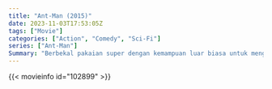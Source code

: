 ```yaml
---
title: "Ant-Man (2015)"
date: 2023-11-03T17:53:05Z
tags: ["Movie"]
categories: ["Action", "Comedy", "Sci-Fi"]
series: ["Ant-Man"]
Summary: "Berbekal pakaian super dengan kemampuan luar biasa untuk mengecil namun bertambah kuat, pencuri kucing Scott Lang harus merangkul pahlawan batinnya dan membantu mentornya, Dr. Hank Pym, melaksanakan rencana yang akan menyelamatkan dunia."
---
```


<mux-player stream-type="on-demand"
src="https://kp3d-my.sharepoint.com/personal/ryoo_kp3d_onmicrosoft_com/_layouts/15/download.aspx?share=EWX_n-gGdfBPnMnFbzvqZTcB-6KwAo0R8XZYT6BP8tO_zQ" prefer-playback="mse" controls>

</mux-player>


{{< movieinfo id="102899" >}}

<script src="https://cdn.jsdelivr.net/npm/@mux/mux-player"></script>

 <script type="application/ld+json ">
{
"@context": "https://schema.org/",
"@type": "VideoObject",
"name": "Ant-Man",
"contentUrl": "https://stream.mux.com/Ho00HC02K801S01moCuSZoESu1ld6Uxhp5RmJm6wiG88BVo.m3u8",
"thumbnailUrl": "https://www.themoviedb.org/t/p/original/bHf1YnBdawLw8dpNzYgKMaqjcBv.jpg?width=314&fit_mode=preserve&time=25",
"uploadDate": "2023-11-03T17:53:05Z",
}

</script>